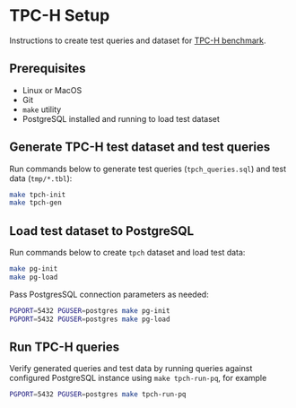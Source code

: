 # TPC-H Setup

Instructions to create test queries and dataset for [TPC-H benchmark](https://www.tpc.org/tpch/). 

## Prerequisites
- Linux or MacOS
- Git
- `make` utility
- PostgreSQL installed and running to load test dataset

## Generate TPC-H test dataset and test queries

Run commands below to generate test queries (`tpch_queries.sql`) and test data (`tmp/*.tbl`):

```bash
make tpch-init
make tpch-gen
```

## Load test dataset to PostgreSQL

Run commands below to create `tpch` dataset and load test data:

```bash
make pg-init
make pg-load
```
Pass PostgresSQL connection parameters as needed:

```bash
PGPORT=5432 PGUSER=postgres make pg-init
PGPORT=5432 PGUSER=postgres make pg-load
```

## Run TPC-H queries
Verify generated queries and test data by running queries against configured PostgreSQL instance using `make tpch-run-pq`, for example

```bash
PGPORT=5432 PGUSER=postgres make tpch-run-pq
```
